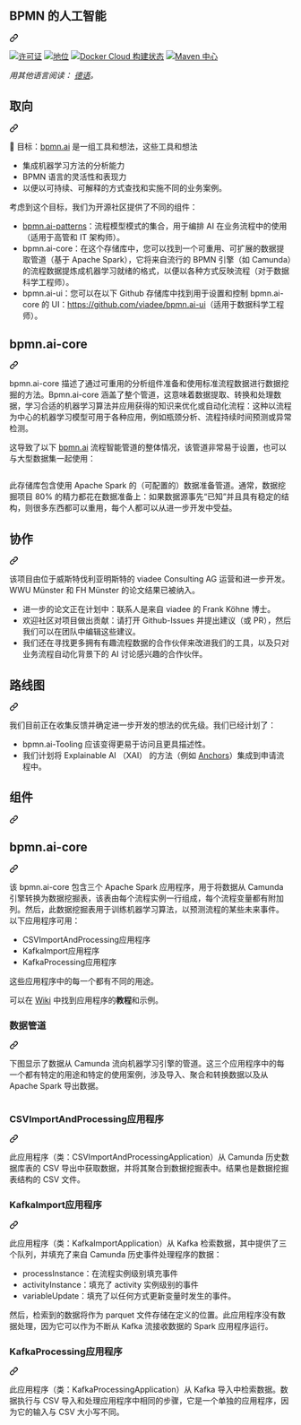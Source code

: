 <div class="Box-sc-g0xbh4-0 QkQOb js-snippet-clipboard-copy-unpositioned" data-hpc="true"><article class="markdown-body entry-content container-lg" itemprop="text"><div class="markdown-heading" dir="auto"><h1 tabindex="-1" class="heading-element" dir="auto" _msttexthash="22792055" _msthash="215">BPMN 的人工智能</h1><a id="user-content-bpmnai" class="anchor" aria-label="永久链接：BPMN。人工智能" href="#bpmnai" _mstaria-label="272285" _msthash="216"><svg class="octicon octicon-link" viewBox="0 0 16 16" version="1.1" width="16" height="16" aria-hidden="true"><path d="m7.775 3.275 1.25-1.25a3.5 3.5 0 1 1 4.95 4.95l-2.5 2.5a3.5 3.5 0 0 1-4.95 0 .751.751 0 0 1 .018-1.042.751.751 0 0 1 1.042-.018 1.998 1.998 0 0 0 2.83 0l2.5-2.5a2.002 2.002 0 0 0-2.83-2.83l-1.25 1.25a.751.751 0 0 1-1.042-.018.751.751 0 0 1-.018-1.042Zm-4.69 9.64a1.998 1.998 0 0 0 2.83 0l1.25-1.25a.751.751 0 0 1 1.042.018.751.751 0 0 1 .018 1.042l-1.25 1.25a3.5 3.5 0 1 1-4.95-4.95l2.5-2.5a3.5 3.5 0 0 1 4.95 0 .751.751 0 0 1-.018 1.042.751.751 0 0 1-1.042.018 1.998 1.998 0 0 0-2.83 0l-2.5 2.5a1.998 1.998 0 0 0 0 2.83Z"></path></svg></a></div>
<p dir="auto"><a href="https://opensource.org/licenses/BSD-3-Clause" rel="nofollow"><img src="https://camo.githubusercontent.com/439fd5ffe2ac21b3daa03ac6474978163be089da5fbba2790769ae2275464e35/68747470733a2f2f696d672e736869656c64732e696f2f62616467652f4c6963656e73652d425344253230332d2d436c617573652d626c75652e737667" alt="许可证" data-canonical-src="https://img.shields.io/badge/License-BSD%203--Clause-blue.svg" style="max-width: 100%;" _mstalt="93288" _msthash="217"></a>
<a href="https://travis-ci.org/viadee/bpmn.ai/branches" title="See test builds" rel="nofollow"><img src="https://camo.githubusercontent.com/e437b9ded1c9844117939144668429b29f5c0f4cc68ed8843efa94e9244bcc62/68747470733a2f2f7472617669732d63692e6f72672f7669616465652f62706d6e2e61692e7376673f6272616e63683d6d6173746572" alt="地位" data-canonical-src="https://travis-ci.org/viadee/bpmn.ai.svg?branch=master" style="max-width: 100%;" _mstalt="80717" _msthash="218"></a>
<a target="_blank" rel="noopener noreferrer nofollow" href="https://camo.githubusercontent.com/9841083cefeb385a0641c30b324c10077d440d481c2adf22116963b829b92d5c/68747470733a2f2f696d672e736869656c64732e696f2f646f636b65722f636c6f75642f6275696c642f7669616465652f62706d6e2e61692e737667"><img src="https://camo.githubusercontent.com/9841083cefeb385a0641c30b324c10077d440d481c2adf22116963b829b92d5c/68747470733a2f2f696d672e736869656c64732e696f2f646f636b65722f636c6f75642f6275696c642f7669616465652f62706d6e2e61692e737667" alt="Docker Cloud 构建状态" data-canonical-src="https://img.shields.io/docker/cloud/build/viadee/bpmn.ai.svg" style="max-width: 100%;" _mstalt="518908" _msthash="219"></a>
<a href="https://search.maven.org/search?q=g:de.viadee%20a:bpmnai-core" rel="nofollow"><img src="https://camo.githubusercontent.com/68e7c909cd7bf0575bab31f1ee5e485dc69b71aae8c0f5bd1f34e27ab5c78a9a/68747470733a2f2f696d672e736869656c64732e696f2f6d6176656e2d63656e7472616c2f762f64652e7669616465652f62706d6e61692d636f72652e737667" alt="Maven 中心" data-canonical-src="https://img.shields.io/maven-central/v/de.viadee/bpmnai-core.svg" style="max-width: 100%;" _mstalt="200343" _msthash="220"></a></p>
<p dir="auto"><em _msttexthash="55845946" _msthash="221">用其他语言阅读： <a href="https://github.com/viadee/bpmn.ai/blob/master/README.de.md" _istranslated="1">德语</a>。</em></p>
<div class="markdown-heading" dir="auto"><h2 tabindex="-1" class="heading-element" dir="auto" _msttexthash="4191226" _msthash="222">取向</h2><a id="user-content-orientation" class="anchor" aria-label="永久链接：方向" href="#orientation" _mstaria-label="481689" _msthash="223"><svg class="octicon octicon-link" viewBox="0 0 16 16" version="1.1" width="16" height="16" aria-hidden="true"><path d="m7.775 3.275 1.25-1.25a3.5 3.5 0 1 1 4.95 4.95l-2.5 2.5a3.5 3.5 0 0 1-4.95 0 .751.751 0 0 1 .018-1.042.751.751 0 0 1 1.042-.018 1.998 1.998 0 0 0 2.83 0l2.5-2.5a2.002 2.002 0 0 0-2.83-2.83l-1.25 1.25a.751.751 0 0 1-1.042-.018.751.751 0 0 1-.018-1.042Zm-4.69 9.64a1.998 1.998 0 0 0 2.83 0l1.25-1.25a.751.751 0 0 1 1.042.018.751.751 0 0 1 .018 1.042l-1.25 1.25a3.5 3.5 0 1 1-4.95-4.95l2.5-2.5a3.5 3.5 0 0 1 4.95 0 .751.751 0 0 1-.018 1.042.751.751 0 0 1-1.042.018 1.998 1.998 0 0 0-2.83 0l-2.5 2.5a1.998 1.998 0 0 0 0 2.83Z"></path></svg></a></div>
<p dir="auto" _msttexthash="178998469" _msthash="224">🎯 目标：<a href="https://www.viadee.de/bpmnai" rel="nofollow" _istranslated="1">bpmn.ai</a> 是一组工具和想法，这些工具和想法</p>
<ul dir="auto">
<li _msttexthash="57131464" _msthash="225">集成机器学习方法的分析能力</li>
<li _msttexthash="57374785" _msthash="226">BPMN 语言的灵活性和表现力</li>
<li _msttexthash="155779975" _msthash="227">以便以可持续、可解释的方式查找和实施不同的业务案例。</li>
</ul>
<p dir="auto" _msttexthash="166885095" _msthash="228">考虑到这个目标，我们为开源社区提供了不同的组件：</p>
<ul dir="auto">
<li _msttexthash="602402385" _msthash="229"><a href="https://github.com/viadee/bpmn.ai-patterns" _istranslated="1">bpmn.ai-patterns</a>：流程模型模式的集合，用于编排 AI 在业务流程中的使用（适用于高管和 IT 架构师）。</li>
<li _msttexthash="2553080842" _msthash="230">bpmn.ai-core：在这个存储库中，您可以找到一个可重用、可扩展的数据提取管道（基于 Apache Spark），它将来自流行的 BPMN 引擎（如 Camunda）的流程数据提炼成机器学习就绪的格式，以便以各种方式反映流程（对于数据科学工程师）。</li>
<li _msttexthash="818093991" _msthash="231">bpmn.ai-ui：您可以在以下 Github 存储库中找到用于设置和控制 bpmn.ai-core 的 UI：<a href="https://github.com/viadee/bpmn.ai-ui" _istranslated="1">https://github.com/viadee/bpmn.ai-ui</a>（适用于数据科学工程师）。</li>
</ul>
<div class="markdown-heading" dir="auto"><h1 tabindex="-1" class="heading-element" dir="auto" _msttexthash="186485" _msthash="232">bpmn.ai-core</h1><a id="user-content-bpmnai-core" class="anchor" aria-label="永久链接：bpmn.ai-core" href="#bpmnai-core" _mstaria-label="482300" _msthash="233"><svg class="octicon octicon-link" viewBox="0 0 16 16" version="1.1" width="16" height="16" aria-hidden="true"><path d="m7.775 3.275 1.25-1.25a3.5 3.5 0 1 1 4.95 4.95l-2.5 2.5a3.5 3.5 0 0 1-4.95 0 .751.751 0 0 1 .018-1.042.751.751 0 0 1 1.042-.018 1.998 1.998 0 0 0 2.83 0l2.5-2.5a2.002 2.002 0 0 0-2.83-2.83l-1.25 1.25a.751.751 0 0 1-1.042-.018.751.751 0 0 1-.018-1.042Zm-4.69 9.64a1.998 1.998 0 0 0 2.83 0l1.25-1.25a.751.751 0 0 1 1.042.018.751.751 0 0 1 .018 1.042l-1.25 1.25a3.5 3.5 0 1 1-4.95-4.95l2.5-2.5a3.5 3.5 0 0 1 4.95 0 .751.751 0 0 1-.018 1.042.751.751 0 0 1-1.042.018 1.998 1.998 0 0 0-2.83 0l-2.5 2.5a1.998 1.998 0 0 0 0 2.83Z"></path></svg></a></div>
<p dir="auto" _msttexthash="4435804347" _msthash="234">bpmn.ai-core 描述了通过可重用的分析组件准备和使用标准流程数据进行数据挖掘的方法。Bpmn.ai-core 涵盖了整个管道，这意味着数据提取、转换和处理数据，学习合适的机器学习算法并应用获得的知识来优化或自动化流程：这种以流程为中心的机器学习模型可用于各种应用，例如瓶颈分析、流程持续时间预测或异常检测。</p>
<p dir="auto" _msttexthash="560759355" _msthash="235">这导致了以下 <a href="https://www.viadee.de/bpmnai" rel="nofollow" _istranslated="1">bpmn.ai</a> 流程智能管道的整体情况，该管道非常易于设置，也可以与大型数据集一起使用：</p>
<p dir="auto"><a target="_blank" rel="noopener noreferrer" href="https://github.com/viadee/bpmn.ai/blob/master/bpmnai-core/doc/Pipeline.en.png"><img src="https://github.com/viadee/bpmn.ai/raw/master/bpmnai-core/doc/Pipeline.en.png" alt="" style="max-width: 100%;"></a></p>
<p dir="auto" _msttexthash="2088760661" _msthash="236">此存储库包含使用 Apache Spark 的（可配置的）数据准备管道。通常，数据挖掘项目 80% 的精力都花在数据准备上：如果数据源事先“已知”并且具有稳定的结构，则很多东西都可以重用，每个人都可以从进一步开发中受益。</p>
<div class="markdown-heading" dir="auto"><h2 tabindex="-1" class="heading-element" dir="auto" _msttexthash="4053621" _msthash="237">协作</h2><a id="user-content-collaboration" class="anchor" aria-label="永久链接：协作" href="#collaboration" _mstaria-label="554970" _msthash="238"><svg class="octicon octicon-link" viewBox="0 0 16 16" version="1.1" width="16" height="16" aria-hidden="true"><path d="m7.775 3.275 1.25-1.25a3.5 3.5 0 1 1 4.95 4.95l-2.5 2.5a3.5 3.5 0 0 1-4.95 0 .751.751 0 0 1 .018-1.042.751.751 0 0 1 1.042-.018 1.998 1.998 0 0 0 2.83 0l2.5-2.5a2.002 2.002 0 0 0-2.83-2.83l-1.25 1.25a.751.751 0 0 1-1.042-.018.751.751 0 0 1-.018-1.042Zm-4.69 9.64a1.998 1.998 0 0 0 2.83 0l1.25-1.25a.751.751 0 0 1 1.042.018.751.751 0 0 1 .018 1.042l-1.25 1.25a3.5 3.5 0 1 1-4.95-4.95l2.5-2.5a3.5 3.5 0 0 1 4.95 0 .751.751 0 0 1-.018 1.042.751.751 0 0 1-1.042.018 1.998 1.998 0 0 0-2.83 0l-2.5 2.5a1.998 1.998 0 0 0 0 2.83Z"></path></svg></a></div>
<p dir="auto" _msttexthash="498909554" _msthash="239">该项目由位于威斯特伐利亚明斯特的 viadee Consulting AG 运营和进一步开发。WWU Münster 和 FH Münster 的论文结果已被纳入。</p>
<ul dir="auto">
<li _msttexthash="153613603" _msthash="240">进一步的论文正在计划中：联系人是来自 viadee 的 Frank Köhne 博士。</li>
<li _msttexthash="582556208" _msthash="241">欢迎社区对项目做出贡献：请打开 Github-Issues 并提出建议（或 PR），然后我们可以在团队中编辑这些建议。</li>
<li _msttexthash="659575462" _msthash="242">我们还在寻找更多拥有有趣流程数据的合作伙伴来改进我们的工具，以及只对业务流程自动化背景下的 AI 讨论感兴趣的合作伙伴。</li>
</ul>
<div class="markdown-heading" dir="auto"><h1 tabindex="-1" class="heading-element" dir="auto" _msttexthash="9286563" _msthash="243">路线图</h1><a id="user-content-roadmap" class="anchor" aria-label="永久链接： 路线图" href="#roadmap" _mstaria-label="331747" _msthash="244"><svg class="octicon octicon-link" viewBox="0 0 16 16" version="1.1" width="16" height="16" aria-hidden="true"><path d="m7.775 3.275 1.25-1.25a3.5 3.5 0 1 1 4.95 4.95l-2.5 2.5a3.5 3.5 0 0 1-4.95 0 .751.751 0 0 1 .018-1.042.751.751 0 0 1 1.042-.018 1.998 1.998 0 0 0 2.83 0l2.5-2.5a2.002 2.002 0 0 0-2.83-2.83l-1.25 1.25a.751.751 0 0 1-1.042-.018.751.751 0 0 1-.018-1.042Zm-4.69 9.64a1.998 1.998 0 0 0 2.83 0l1.25-1.25a.751.751 0 0 1 1.042.018.751.751 0 0 1 .018 1.042l-1.25 1.25a3.5 3.5 0 1 1-4.95-4.95l2.5-2.5a3.5 3.5 0 0 1 4.95 0 .751.751 0 0 1-.018 1.042.751.751 0 0 1-1.042.018 1.998 1.998 0 0 0-2.83 0l-2.5 2.5a1.998 1.998 0 0 0 0 2.83Z"></path></svg></a></div>
<p dir="auto" _msttexthash="287625923" _msthash="245">我们目前正在收集反馈并确定进一步开发的想法的优先级。我们已经计划了：</p>
<ul dir="auto">
<li _msttexthash="159863002" _msthash="246">bpmn.ai-Tooling 应该变得更易于访问且更具描述性。</li>
<li _msttexthash="328823352" _msthash="247">我们计划将 Explainable AI （XAI） 的方法（例如 <a href="https://github.com/viadee/javaAnchorExplainer" _istranslated="1">Anchors</a>）集成到申请流程中。</li>
</ul>
<div class="markdown-heading" dir="auto"><h1 tabindex="-1" class="heading-element" dir="auto" _msttexthash="5055388" _msthash="248">组件</h1><a id="user-content-components" class="anchor" aria-label="永久链接： Components" href="#components" _mstaria-label="446381" _msthash="249"><svg class="octicon octicon-link" viewBox="0 0 16 16" version="1.1" width="16" height="16" aria-hidden="true"><path d="m7.775 3.275 1.25-1.25a3.5 3.5 0 1 1 4.95 4.95l-2.5 2.5a3.5 3.5 0 0 1-4.95 0 .751.751 0 0 1 .018-1.042.751.751 0 0 1 1.042-.018 1.998 1.998 0 0 0 2.83 0l2.5-2.5a2.002 2.002 0 0 0-2.83-2.83l-1.25 1.25a.751.751 0 0 1-1.042-.018.751.751 0 0 1-.018-1.042Zm-4.69 9.64a1.998 1.998 0 0 0 2.83 0l1.25-1.25a.751.751 0 0 1 1.042.018.751.751 0 0 1 .018 1.042l-1.25 1.25a3.5 3.5 0 1 1-4.95-4.95l2.5-2.5a3.5 3.5 0 0 1 4.95 0 .751.751 0 0 1-.018 1.042.751.751 0 0 1-1.042.018 1.998 1.998 0 0 0-2.83 0l-2.5 2.5a1.998 1.998 0 0 0 0 2.83Z"></path></svg></a></div>
<div class="markdown-heading" dir="auto"><h2 tabindex="-1" class="heading-element" dir="auto" _msttexthash="186485" _msthash="250">bpmn.ai-core</h2><a id="user-content-bpmnai-core-1" class="anchor" aria-label="永久链接：bpmn.ai-core" href="#bpmnai-core-1" _mstaria-label="482300" _msthash="251"><svg class="octicon octicon-link" viewBox="0 0 16 16" version="1.1" width="16" height="16" aria-hidden="true"><path d="m7.775 3.275 1.25-1.25a3.5 3.5 0 1 1 4.95 4.95l-2.5 2.5a3.5 3.5 0 0 1-4.95 0 .751.751 0 0 1 .018-1.042.751.751 0 0 1 1.042-.018 1.998 1.998 0 0 0 2.83 0l2.5-2.5a2.002 2.002 0 0 0-2.83-2.83l-1.25 1.25a.751.751 0 0 1-1.042-.018.751.751 0 0 1-.018-1.042Zm-4.69 9.64a1.998 1.998 0 0 0 2.83 0l1.25-1.25a.751.751 0 0 1 1.042.018.751.751 0 0 1 .018 1.042l-1.25 1.25a3.5 3.5 0 1 1-4.95-4.95l2.5-2.5a3.5 3.5 0 0 1 4.95 0 .751.751 0 0 1-.018 1.042.751.751 0 0 1-1.042.018 1.998 1.998 0 0 0-2.83 0l-2.5 2.5a1.998 1.998 0 0 0 0 2.83Z"></path></svg></a></div>
<p dir="auto" _msttexthash="2925388661" _msthash="252">该 bpmn.ai-core 包含三个 Apache Spark 应用程序，用于将数据从 Camunda 引擎转换为数据挖掘表，该表由每个流程实例一行组成，每个流程变量都有附加列。然后，此数据挖掘表用于训练机器学习算法，以预测流程的某些未来事件。
以下应用程序可用：</p>
<ul dir="auto">
<li _msttexthash="43999605" _msthash="253">CSVImportAndProcessing应用程序</li>
<li _msttexthash="27983137" _msthash="254">KafkaImport应用程序</li>
<li _msttexthash="33791199" _msthash="255">KafkaProcessing应用程序</li>
</ul>
<p dir="auto" _msttexthash="102697439" _msthash="256">这些应用程序中的每一个都有不同的用途。</p>
<p dir="auto" _msttexthash="99122517" _msthash="257">可以在 <a href="https://github.com/viadee/bpmn.ai/wiki/Tutorial-1-%E2%80%90-Spark-Importer" _istranslated="1">Wiki</a> 中找到应用程序的<strong _istranslated="1">教程</strong>和示例。</p>
<div class="markdown-heading" dir="auto"><h3 tabindex="-1" class="heading-element" dir="auto" _msttexthash="13516347" _msthash="258">数据管道</h3><a id="user-content-data-pipeline" class="anchor" aria-label="永久链接：数据管道" href="#data-pipeline" _mstaria-label="509873" _msthash="259"><svg class="octicon octicon-link" viewBox="0 0 16 16" version="1.1" width="16" height="16" aria-hidden="true"><path d="m7.775 3.275 1.25-1.25a3.5 3.5 0 1 1 4.95 4.95l-2.5 2.5a3.5 3.5 0 0 1-4.95 0 .751.751 0 0 1 .018-1.042.751.751 0 0 1 1.042-.018 1.998 1.998 0 0 0 2.83 0l2.5-2.5a2.002 2.002 0 0 0-2.83-2.83l-1.25 1.25a.751.751 0 0 1-1.042-.018.751.751 0 0 1-.018-1.042Zm-4.69 9.64a1.998 1.998 0 0 0 2.83 0l1.25-1.25a.751.751 0 0 1 1.042.018.751.751 0 0 1 .018 1.042l-1.25 1.25a3.5 3.5 0 1 1-4.95-4.95l2.5-2.5a3.5 3.5 0 0 1 4.95 0 .751.751 0 0 1-.018 1.042.751.751 0 0 1-1.042.018 1.998 1.998 0 0 0-2.83 0l-2.5 2.5a1.998 1.998 0 0 0 0 2.83Z"></path></svg></a></div>
<p dir="auto" _msttexthash="1074757580" _msthash="260">下图显示了数据从 Camunda 流向机器学习引擎的管道。这三个应用程序中的每一个都有特定的用途和特定的使用案例，涉及导入、聚合和转换数据以及从 Apache Spark 导出数据。</p>
<p dir="auto"><a target="_blank" rel="noopener noreferrer" href="https://github.com/viadee/bpmn.ai/blob/master/bpmnai-core/doc/BpmnaiApplicationFlow.png"><img src="https://github.com/viadee/bpmn.ai/raw/master/bpmnai-core/doc/BpmnaiApplicationFlow.png" alt="" style="max-width: 100%;"></a></p>
<div class="markdown-heading" dir="auto"><h3 tabindex="-1" class="heading-element" dir="auto" _msttexthash="43999605" _msthash="261">CSVImportAndProcessing应用程序</h3><a id="user-content-csvimportandprocessingapplication" class="anchor" aria-label="永久链接：CSVImportAndProcessingApplication" href="#csvimportandprocessingapplication" _mstaria-label="1601119" _msthash="262"><svg class="octicon octicon-link" viewBox="0 0 16 16" version="1.1" width="16" height="16" aria-hidden="true"><path d="m7.775 3.275 1.25-1.25a3.5 3.5 0 1 1 4.95 4.95l-2.5 2.5a3.5 3.5 0 0 1-4.95 0 .751.751 0 0 1 .018-1.042.751.751 0 0 1 1.042-.018 1.998 1.998 0 0 0 2.83 0l2.5-2.5a2.002 2.002 0 0 0-2.83-2.83l-1.25 1.25a.751.751 0 0 1-1.042-.018.751.751 0 0 1-.018-1.042Zm-4.69 9.64a1.998 1.998 0 0 0 2.83 0l1.25-1.25a.751.751 0 0 1 1.042.018.751.751 0 0 1 .018 1.042l-1.25 1.25a3.5 3.5 0 1 1-4.95-4.95l2.5-2.5a3.5 3.5 0 0 1 4.95 0 .751.751 0 0 1-.018 1.042.751.751 0 0 1-1.042.018 1.998 1.998 0 0 0-2.83 0l-2.5 2.5a1.998 1.998 0 0 0 0 2.83Z"></path></svg></a></div>
<p dir="auto" _msttexthash="1274625261" _msthash="263">此应用程序（类：CSVImportAndProcessingApplication）从 Camunda 历史数据库表的 CSV 导出中获取数据，并将其聚合到数据挖掘表中。结果也是数据挖掘表结构的 CSV 文件。</p>
<div class="markdown-heading" dir="auto"><h3 tabindex="-1" class="heading-element" dir="auto" _msttexthash="27983137" _msthash="264">KafkaImport应用程序</h3><a id="user-content-kafkaimportapplication" class="anchor" aria-label="永久链接：KafkaImportApplication" href="#kafkaimportapplication" _mstaria-label="960973" _msthash="265"><svg class="octicon octicon-link" viewBox="0 0 16 16" version="1.1" width="16" height="16" aria-hidden="true"><path d="m7.775 3.275 1.25-1.25a3.5 3.5 0 1 1 4.95 4.95l-2.5 2.5a3.5 3.5 0 0 1-4.95 0 .751.751 0 0 1 .018-1.042.751.751 0 0 1 1.042-.018 1.998 1.998 0 0 0 2.83 0l2.5-2.5a2.002 2.002 0 0 0-2.83-2.83l-1.25 1.25a.751.751 0 0 1-1.042-.018.751.751 0 0 1-.018-1.042Zm-4.69 9.64a1.998 1.998 0 0 0 2.83 0l1.25-1.25a.751.751 0 0 1 1.042.018.751.751 0 0 1 .018 1.042l-1.25 1.25a3.5 3.5 0 1 1-4.95-4.95l2.5-2.5a3.5 3.5 0 0 1 4.95 0 .751.751 0 0 1-.018 1.042.751.751 0 0 1-1.042.018 1.998 1.998 0 0 0-2.83 0l-2.5 2.5a1.998 1.998 0 0 0 0 2.83Z"></path></svg></a></div>
<p dir="auto" _msttexthash="847375490" _msthash="266">此应用程序（类：KafkaImportApplication）从 Kafka 检索数据，其中提供了三个队列，并填充了来自 Camunda 历史事件处理程序的数据：</p>
<ul dir="auto">
<li _msttexthash="113571718" _msthash="267">processInstance：在流程实例级别填充事件</li>
<li _msttexthash="123613620" _msthash="268">activityInstance：填充了 activity 实例级别的事件</li>
<li _msttexthash="198437382" _msthash="269">variableUpdate：填充了以任何方式更新变量时发生的事件。</li>
</ul>
<p dir="auto" _msttexthash="841086454" _msthash="270">然后，检索到的数据将作为 parquet 文件存储在定义的位置。此应用程序没有数据处理，因为它可以作为不断从 Kafka 流接收数据的 Spark 应用程序运行。</p>
<div class="markdown-heading" dir="auto"><h3 tabindex="-1" class="heading-element" dir="auto" _msttexthash="33791199" _msthash="271">KafkaProcessing应用程序</h3><a id="user-content-kafkaprocessingapplication" class="anchor" aria-label="永久链接：KafkaProcessingApplication" href="#kafkaprocessingapplication" _mstaria-label="1180647" _msthash="272"><svg class="octicon octicon-link" viewBox="0 0 16 16" version="1.1" width="16" height="16" aria-hidden="true"><path d="m7.775 3.275 1.25-1.25a3.5 3.5 0 1 1 4.95 4.95l-2.5 2.5a3.5 3.5 0 0 1-4.95 0 .751.751 0 0 1 .018-1.042.751.751 0 0 1 1.042-.018 1.998 1.998 0 0 0 2.83 0l2.5-2.5a2.002 2.002 0 0 0-2.83-2.83l-1.25 1.25a.751.751 0 0 1-1.042-.018.751.751 0 0 1-.018-1.042Zm-4.69 9.64a1.998 1.998 0 0 0 2.83 0l1.25-1.25a.751.751 0 0 1 1.042.018.751.751 0 0 1 .018 1.042l-1.25 1.25a3.5 3.5 0 1 1-4.95-4.95l2.5-2.5a3.5 3.5 0 0 1 4.95 0 .751.751 0 0 1-.018 1.042.751.751 0 0 1-1.042.018 1.998 1.998 0 0 0-2.83 0l-2.5 2.5a1.998 1.998 0 0 0 0 2.83Z"></path></svg></a></div>
<p dir="auto" _msttexthash="1517980971" _msthash="273">此应用程序（类：KafkaProcessingApplication）从 Kafka 导入中检索数据。数据执行与 CSV 导入和处理应用程序中相同的步骤，它是一个单独的应用程序，因为它的输入与 CSV 大小写不同。</p>
</article></div>
